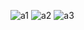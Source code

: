 ![a1](https://github.com/MertAygunn/PortfolyoSitesi/assets/102766786/31a8e348-7974-42e0-950f-e00eaa64e885)
![a2](https://github.com/MertAygunn/PortfolyoSitesi/assets/102766786/6f583727-9e27-4651-a151-b682cedbf8b2)
![a3](https://github.com/MertAygunn/PortfolyoSitesi/assets/102766786/47d63728-df12-4729-bb71-77da4eb3c69c)
